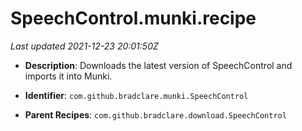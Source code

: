 # SpeechControl.munki.recipe

_Last updated 2021-12-23 20:01:50Z_

- **Description**: Downloads the latest version of SpeechControl and imports it into Munki.

- **Identifier**: `com.github.bradclare.munki.SpeechControl`

- **Parent Recipes**: `com.github.bradclare.download.SpeechControl`
